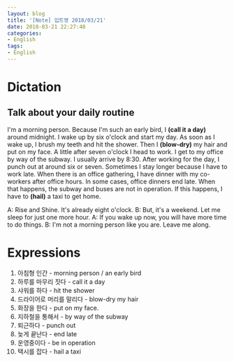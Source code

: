 ```yaml
---
layout: blog
title: '[Note] 입트영 2018/03/21'
date: 2018-03-21 22:27:48
categories: 
- English
tags:
- English
---
```


# Dictation
## Talk about your daily routine

I'm a morning person. Because I'm such an early bird, I **(call it a day)** around midnight. I wake up by six o'clock and start my day. As soon as I wake up, I brush my teeth and hit the shower. Then I **(blow-dry)** my hair and put on my face. A little after seven o'clock I head to work. I get to my office by way of the subway. I usually arrive by 8:30. After working for the day, I punch out at around six or seven. Sometimes I stay longer because I have to work late. When there is an office gathering, I have dinner with my co-workers after office hours. In some cases, office dinners end late. When that happens, the subway and buses are not in operation. If this happens, I have to **(hail)** a taxi to get home.

A: Rise and Shine. It's already eight o'clock. 
B: But, it's a weekend. Let me sleep for just one more hour.
A: If you wake up now, you will have more time to do things.
B: I'm not a morning person like you are. Leave me along. 


# Expressions
1. 아침형 인간 - morning person / an early bird
1. 하루를 마무리 짓다 - call it a day
1. 샤워를 하다 - hit the shower
1. 드라이어로 머리를 말리다 - blow-dry my hair
1. 화장을 한다 - put on my face.
1. 지하철을 통해서 - by way of the subway
1. 퇴근하다 - punch out
1. 늦게 끝난다 - end late
1. 운영중이다 - be in operation
1. 택시를 잡다 - hail a taxi

